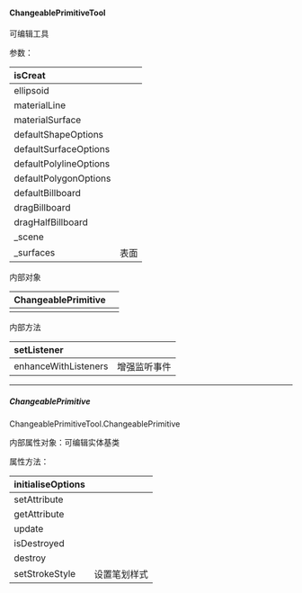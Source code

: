 #### ChangeablePrimitiveTool

可编辑工具

参数：

| isCreat |  |
| :--- | :--- |
| ellipsoid |  |
| materialLine |  |
| materialSurface |  |
| defaultShapeOptions |  |
| defaultSurfaceOptions |  |
| defaultPolylineOptions |  |
| defaultPolygonOptions |  |
| defaultBillboard |  |
| dragBillboard |  |
| dragHalfBillboard |  |
| \_scene |  |
| \_surfaces | 表面 |

内部对象

| ChangeablePrimitive |  |
| :--- | :--- |
|  |  |

内部方法

| setListener |  |
| :--- | :--- |
| enhanceWithListeners | 增强监听事件 |

---

##### ChangeablePrimitive

ChangeablePrimitiveTool.ChangeablePrimitive

内部属性对象：可编辑实体基类

属性方法：

| initialiseOptions |  |
| :--- | :--- |
| setAttribute |  |
| getAttribute |  |
| update |  |
| isDestroyed |  |
| destroy |  |
| setStrokeStyle | 设置笔划样式 |



